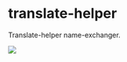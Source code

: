 # translate-helper

Translate-helper name-exchanger.

<a href="https://codeclimate.com/github/nesquick017/translate-helper/maintainability"><img src="https://api.codeclimate.com/v1/badges/34c92a1dee77a8873972/maintainability" /></a>
